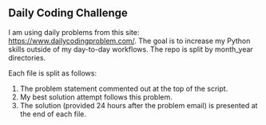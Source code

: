 ## Daily Coding Challenge

I am using daily problems from this site: https://www.dailycodingproblem.com/. 
The goal is to increase my Python skills outside of my day-to-day workflows. 
The repo is split by month_year directories.

Each file is split as follows: 
1) The problem statement commented out at the top of the script.
2) My best solution attempt follows this problem. 
3) The solution (provided 24 hours after the problem email) is presented at the
end of each file. 